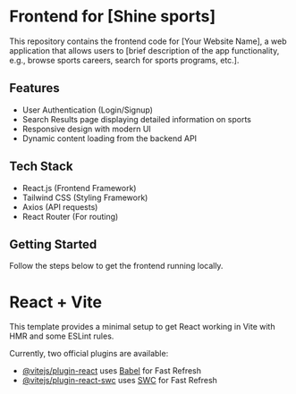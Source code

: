 # Frontend for [Shine sports]

This repository contains the frontend code for [Your Website Name], a web application that allows users to [brief description of the app functionality, e.g., browse sports careers, search for sports programs, etc.].

## Features

- User Authentication (Login/Signup)
- Search Results page displaying detailed information on sports
- Responsive design with modern UI
- Dynamic content loading from the backend API

## Tech Stack

- React.js (Frontend Framework)
- Tailwind CSS (Styling Framework)
- Axios (API requests)
- React Router (For routing)

## Getting Started

Follow the steps below to get the frontend running locally.


# React + Vite

This template provides a minimal setup to get React working in Vite with HMR and some ESLint rules.

Currently, two official plugins are available:

- [@vitejs/plugin-react](https://github.com/vitejs/vite-plugin-react/blob/main/packages/plugin-react/README.md) uses [Babel](https://babeljs.io/) for Fast Refresh
- [@vitejs/plugin-react-swc](https://github.com/vitejs/vite-plugin-react-swc) uses [SWC](https://swc.rs/) for Fast Refresh


